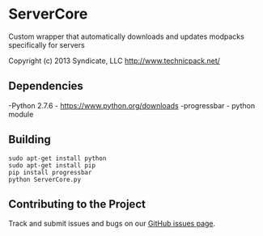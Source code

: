 ServerCore
===================

Custom wrapper that automatically downloads and updates modpacks specifically for servers

Copyright (c) 2013 Syndicate, LLC <http://www.technicpack.net/>

## Dependencies

 -Python 2.7.6 - https://www.python.org/downloads
 -progressbar - python module

## Building
```
sudo apt-get install python
sudo apt-get install pip
pip install progressbar
python ServerCore.py
```

## Contributing to the Project
Track and submit issues and bugs on our [GitHub issues page](https://github.com/GenPage/ServerCore/issues).
